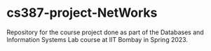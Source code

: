 # cs387-project-NetWorks
Repository for the course project done as part of the Databases and Information Systems Lab course at IIT Bombay in Spring 2023.  
